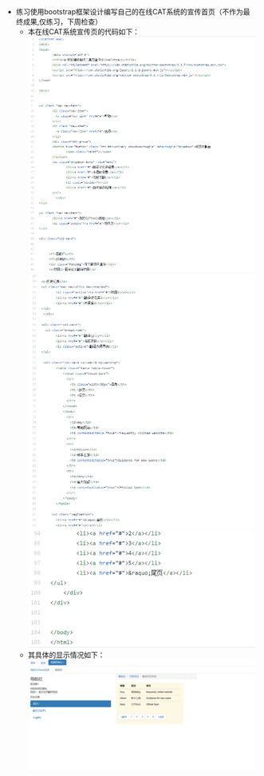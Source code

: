 - 练习使用bootstrap框架设计编写自己的在线CAT系统的宣传首页（不作为最终成果,仅练习，下周检查）
  - 本在线CAT系统宣传页的代码如下：
  ![images](https://github.com/wuruiwen2000/-2/blob/master/Lecture2%E4%BD%9C%E4%B8%9A/%E4%BB%A3%E7%A0%81%E6%AE%B51.PNG)
  ![iamges](https://github.com/wuruiwen2000/-2/blob/master/Lecture2%E4%BD%9C%E4%B8%9A/%E4%BB%A3%E7%A0%81%E6%AE%B52.PNG)
  ![images](https://github.com/wuruiwen2000/-2/blob/master/Lecture2%E4%BD%9C%E4%B8%9A/%E4%BB%A3%E7%A0%81%E6%AE%B53.PNG)
  - 其具体的显示情况如下：
  ![images](https://github.com/wuruiwen2000/-2/blob/master/Lecture2%E4%BD%9C%E4%B8%9A/CATtool%E7%95%8C%E9%9D%A2%E8%AE%BE%E8%AE%A1.PNG)
